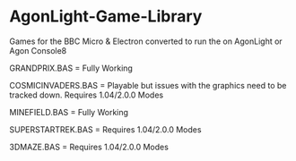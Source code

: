 # AgonLight-Game-Library
Games for the BBC Micro & Electron converted to run the on AgonLight or Agon Console8

GRANDPRIX.BAS = Fully Working

COSMICINVADERS.BAS = Playable but issues with the graphics need to be tracked down.
Requires 1.04/2.0.0 Modes

MINEFIELD.BAS = Fully Working

SUPERSTARTREK.BAS = Requires 1.04/2.0.0 Modes

3DMAZE.BAS = Requires 1.04/2.0.0 Modes
